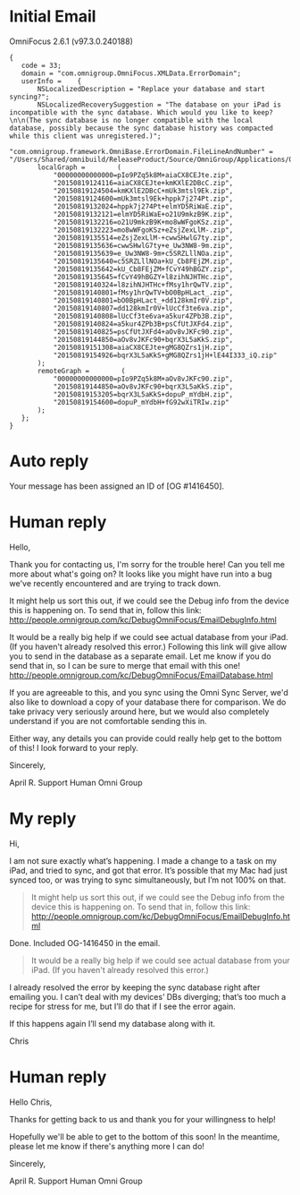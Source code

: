 # Initial Email

OmniFocus 2.6.1 (v97.3.0.240188)

```
{
   code = 33;
   domain = "com.omnigroup.OmniFocus.XMLData.ErrorDomain";
   userInfo =    {
       NSLocalizedDescription = "Replace your database and start syncing?";
       NSLocalizedRecoverySuggestion = "The database on your iPad is incompatible with the sync database. Which would you like to keep?\n\n(The sync database is no longer compatible with the local database, possibly because the sync database history was compacted while this client was unregistered.)";
       "com.omnigroup.framework.OmniBase.ErrorDomain.FileLineAndNumber" = "/Users/Shared/omnibuild/ReleaseProduct/Source/OmniGroup/Applications/OmniFocus/XMLData/XMLSynchronizer.m:1143";
       localGraph =        (
           "00000000000000=pIo9PZq5k8M+aiaCX8CEJte.zip",
           "20150819124116=aiaCX8CEJte+kmKXlE2DBcC.zip",
           "20150819124504=kmKXlE2DBcC+mUk3mtsl9Ek.zip",
           "20150819124600=mUk3mtsl9Ek+hppk7j274Pt.zip",
           "20150819132024=hppk7j274Pt+elmYD5RiWaE.zip",
           "20150819132121=elmYD5RiWaE+o21U9mkzB9K.zip",
           "20150819132216=o21U9mkzB9K+mo8wWFgoKSz.zip",
           "20150819132223=mo8wWFgoKSz+eZsjZexLlM-.zip",
           "20150819135514=eZsjZexLlM-+cwwSHwlG7ty.zip",
           "20150819135636=cwwSHwlG7ty+e_Uw3NW8-9m.zip",
           "20150819135639=e_Uw3NW8-9m+c5SRZLllNOa.zip",
           "20150819135640=c5SRZLllNOa+kU_Cb8FEjZM.zip",
           "20150819135642=kU_Cb8FEjZM+fCvY49hBGZY.zip",
           "20150819135645=fCvY49hBGZY+l8zihNJHTHc.zip",
           "20150819140324=l8zihNJHTHc+fMsy1hrQwTV.zip",
           "20150819140801=fMsy1hrQwTV+bO0BpHLact_.zip",
           "20150819140801=bO0BpHLact_+dd128kmIr0V.zip",
           "20150819140807=dd128kmIr0V+lUcCf3te6va.zip",
           "20150819140808=lUcCf3te6va+a5kur4ZPb3B.zip",
           "20150819140824=a5kur4ZPb3B+psCfUtJXFd4.zip",
           "20150819140825=psCfUtJXFd4+aOv8vJKFc90.zip",
           "20150819144850=aOv8vJKFc90+bqrX3L5aKkS.zip",
           "20150819151308=aiaCX8CEJte+gMG8QZrs1jH.zip",
           "20150819154926=bqrX3L5aKkS+gMG8QZrs1jH+lE44I333_iQ.zip"
       );
       remoteGraph =        (
           "00000000000000=pIo9PZq5k8M+aOv8vJKFc90.zip",
           "20150819144850=aOv8vJKFc90+bqrX3L5aKkS.zip",
           "20150819153205=bqrX3L5aKkS+dopuP_mYdbH.zip",
           "20150819154600=dopuP_mYdbH+fG92wXiTRIw.zip"
       );
   };
}
```

# Auto reply

Your message has been assigned an ID of [OG #1416450].

# Human reply

Hello,

Thank you for contacting us, I'm sorry for the trouble here! Can you tell me more about what's going on? It looks like you might have run into a bug we've recently encountered and are trying to track down. 

It might help us sort this out, if we could see the Debug info from the device this is happening on. To send that in, follow this link: <http://people.omnigroup.com/kc/DebugOmniFocus/EmailDebugInfo.html>

It would be a really big help if we could see actual database from your iPad. (If you haven't already resolved this error.) Following this link will give allow you to send in the database as a separate email. Let me know if you do send that in, so I can be sure to merge that email with this one! <http://people.omnigroup.com/kc/DebugOmniFocus/EmailDatabase.html> 

If you are agreeable to this, and you sync using the Omni Sync Server, we'd also like to download a copy of your database there for comparison. We do take privacy very seriously around here, but we would also completely understand if you are not comfortable sending this in. 

Either way, any details you can provide could really help get to the bottom of this! I look forward to your reply.

Sincerely,

April R.
Support Human
Omni Group

# My reply

Hi,

I am not sure exactly what’s happening. I made a change to a task on my iPad, and tried to sync, and got that error. It’s possible that my Mac had just synced too, or was trying to sync simultaneously, but I’m not 100% on that.

> It might help us sort this out, if we could see the Debug info from the device this is happening on. To send that in, follow this link: <http://people.omnigroup.com/kc/DebugOmniFocus/EmailDebugInfo.html>

Done. Included OG-1416450 in the email.

> It would be a really big help if we could see actual database from your iPad. (If you haven't already resolved this error.)

I already resolved the error by keeping the sync database right after emailing you. I can’t deal with my devices’ DBs diverging; that’s too much a recipe for stress for me, but I’ll do that if I see the error again.

If this happens again I’ll send my database along with it.

Chris

# Human reply

Hello Chris,

Thanks for getting back to us and thank you for your willingness to help! 

Hopefully we'll be able to get to the bottom of this soon! In the meantime, please let me know if there's anything more I can do!

Sincerely,

April R.
Support Human
Omni Group
